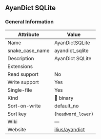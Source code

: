 ## AyanDict SQLite

### General Information

| Attribute       | Value                                               |
| --------------- | --------------------------------------------------- |
| Name            | AyanDictSQLite                                      |
| snake_case_name | ayandict_sqlite                                     |
| Description     | AyanDict SQLite                                     |
| Extensions      |                                                     |
| Read support    | No                                                  |
| Write support   | Yes                                                 |
| Single-file     | Yes                                                 |
| Kind            | 🔢 binary                                            |
| Sort-on-write   | default_no                                          |
| Sort key        | (`headword_lower`)                                  |
| Wiki            | ―                                                   |
| Website         | [ilius/ayandict](https://github.com/ilius/ayandict) |




